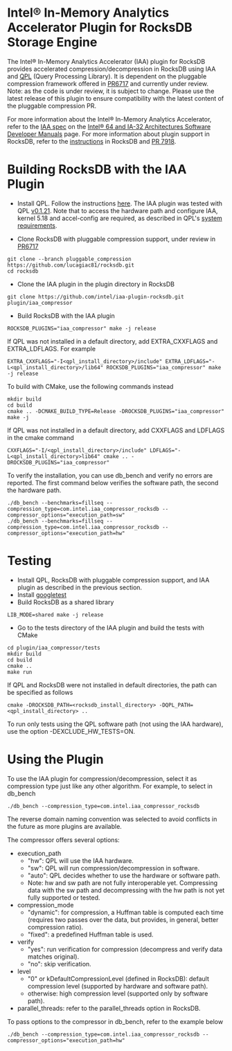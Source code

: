 # Intel&reg; In-Memory Analytics Accelerator Plugin for RocksDB Storage Engine
The Intel&reg; In-Memory Analytics Accelerator (IAA) plugin for RocksDB provides accelerated compression/decompression in RocksDB using IAA and [QPL](https://github.com/intel/qpl) (Query Processing Library). It is dependent on the pluggable compression framework offered in [PR6717](https://github.com/facebook/rocksdb/pull/6717) and currently under review. Note: as the code is under review, it is subject to change. Please use the latest release of this plugin to ensure compatibility with the latest content of the pluggable compression PR.

For more information about the Intel&reg; In-Memory Analytics Accelerator, refer to the [IAA spec](https://cdrdv2.intel.com/v1/dl/getContent/721858) on the [Intel&reg; 64 and IA-32 Architectures Software Developer Manuals](https://www.intel.com/content/www/us/en/developer/articles/technical/intel-sdm.html) page.
For more information about plugin support in RocksDB, refer to the [instructions](https://github.com/facebook/rocksdb/tree/main/plugin) in RocksDB and [PR 7918](https://github.com/facebook/rocksdb/pull/7918).


# Building RocksDB with the IAA Plugin

- Install QPL. Follow the instructions [here](https://github.com/intel/qpl). The IAA plugin was tested with QPL [v0.1.21](https://github.com/intel/qpl/releases/tag/v0.1.21). Note that to access the hardware path and configure IAA, kernel 5.18 and accel-config are required, as described in QPL's [system requirements](https://intel.github.io/qpl/documentation/introduction_docs/system_requirements.html).
    
- Clone RocksDB with pluggable compression support, under review in [PR6717](https://github.com/facebook/rocksdb/pull/6717)

```
git clone --branch pluggable_compression https://github.com/lucagiac81/rocksdb.git
cd rocksdb
```

- Clone the IAA plugin in the plugin directory in RocksDB

```
git clone https://github.com/intel/iaa-plugin-rocksdb.git plugin/iaa_compressor
```

- Build RocksDB with the IAA plugin

```
ROCKSDB_PLUGINS="iaa_compressor" make -j release
```

If QPL was not installed in a default directory, add EXTRA_CXXFLAGS and EXTRA_LDFLAGS. For example

```
EXTRA_CXXFLAGS="-I<qpl_install_directory>/include" EXTRA_LDFLAGS="-L<qpl_install_directory>/lib64" ROCKSDB_PLUGINS="iaa_compressor" make -j release
```

To build with CMake, use the following commands instead

```
mkdir build
cd build
cmake .. -DCMAKE_BUILD_TYPE=Release -DROCKSDB_PLUGINS="iaa_compressor"
make -j
```

If QPL was not installed in a default directory, add CXXFLAGS and LDFLAGS in the cmake command

```
CXXFLAGS="-I/<qpl_install_directory>/include" LDFLAGS="-L<qpl_install_directory>lib64" cmake .. -DROCKSDB_PLUGINS="iaa_compressor"
```

To verify the installation, you can use db_bench and verify no errors are reported. The first command below verifies the software path, the second the hardware path.

```
./db_bench --benchmarks=fillseq --compression_type=com.intel.iaa_compressor_rocksdb --compressor_options="execution_path=sw"
./db_bench --benchmarks=fillseq --compression_type=com.intel.iaa_compressor_rocksdb --compressor_options="execution_path=hw"
```

# Testing

- Install QPL, RocksDB with pluggable compression support, and IAA plugin as described in the previous section.
- Install [googletest](https://github.com/google/googletest)
- Build RocksDB as a shared library

```
LIB_MODE=shared make -j release
```

- Go to the tests directory of the IAA plugin and build the tests with CMake

```
cd plugin/iaa_compressor/tests
mkdir build
cd build
cmake ..
make run
```

If QPL and RocksDB were not installed in default directories, the path can be specified as follows

```
cmake -DROCKSDB_PATH=<rocksdb_install_directory> -DQPL_PATH=<qpl_install_directory> ..
```

To run only tests using the QPL software path (not using the IAA hardware), use the option -DEXCLUDE_HW_TESTS=ON.

# Using the Plugin

To use the IAA plugin for compression/decompression, select it as compression type just like any other algorithm. For example, to select in db_bench

```
./db_bench --compression_type=com.intel.iaa_compressor_rocksdb
```

The reverse domain naming convention was selected to avoid conflicts in the future as more plugins are available.

The compressor offers several options:
- execution_path
  - "hw": QPL will use the IAA hardware.
  - "sw": QPL will run compression/decompression in software.
  - "auto": QPL decides whether to use the hardware or software path.
  - Note: hw and sw path are not fully interoperable yet. Compressing data with the sw path and decompressing with the hw path is not yet fully supported or tested.
- compression_mode
  - "dynamic": for compression, a Huffman table is computed each time (requires two passes over the data, but provides, in general, better compression ratio).
  - "fixed": a predefined Huffman table is used.
- verify
  - "yes": run verification for compression (decompress and verify data matches original).
  - "no": skip verification.
- level
  - "0" or kDefaultCompressionLevel (defined in RocksDB): default compression level (supported by hardware and software path).
  - otherwise: high compression level (supported only by software path).
- parallel_threads: refer to the parallel_threads option in RocksDB.

To pass options to the compressor in db_bench, refer to the example below

```
./db_bench --compression_type=com.intel.iaa_compressor_rocksdb --compressor_options="execution_path=hw"
```